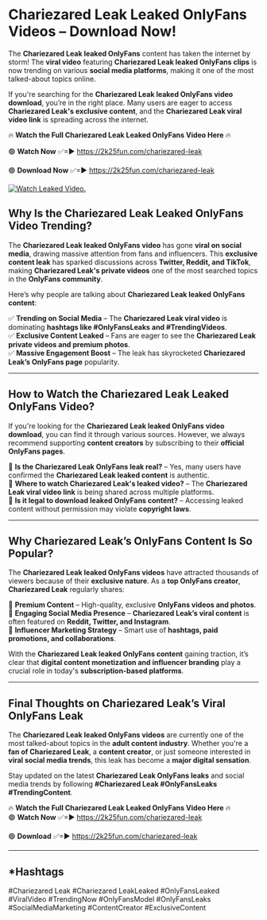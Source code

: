 # Chariezared Leak Leaked OnlyFans Videos – Download Now!

The **Chariezared Leak leaked OnlyFans** content has taken the internet by storm! The **viral video** featuring **Chariezared Leak leaked OnlyFans clips** is now trending on various **social media platforms**, making it one of the most talked-about topics online.  

If you're searching for the **Chariezared Leak leaked OnlyFans video download**, you’re in the right place. Many users are eager to access **Chariezared Leak's exclusive content**, and the **Chariezared Leak viral video link** is spreading across the internet.  

🔥 **Watch the Full Chariezared Leak Leaked OnlyFans Video Here** 🔥  

🟢 **Watch Now** ✅=► https://2k25fun.com/chariezared-leak

🟢 **Download Now** ✅=► https://2k25fun.com/chariezared-leak

[![Watch Leaked Video.](https://miro.medium.com/v2/resize:fit:828/format:webp/1*cilzJN44JGOrTw9NJCrNHA.gif "Watch Leaked Video")](https://2k25fun.com/chariezared-leak)

## **Why Is the Chariezared Leak Leaked OnlyFans Video Trending?**  

The **Chariezared Leak leaked OnlyFans video** has gone **viral on social media**, drawing massive attention from fans and influencers. This **exclusive content leak** has sparked discussions across **Twitter, Reddit, and TikTok**, making **Chariezared Leak's private videos** one of the most searched topics in the **OnlyFans community**.  

Here’s why people are talking about **Chariezared Leak leaked OnlyFans content**:  

✅ **Trending on Social Media** – The **Chariezared Leak viral video** is dominating **hashtags like #OnlyFansLeaks and #TrendingVideos**.  
✅ **Exclusive Content Leaked** – Fans are eager to see the **Chariezared Leak private videos and premium photos**.  
✅ **Massive Engagement Boost** – The leak has skyrocketed **Chariezared Leak’s OnlyFans page** popularity.  

---

## **How to Watch the Chariezared Leak Leaked OnlyFans Video?**  

If you're looking for the **Chariezared Leak leaked OnlyFans video download**, you can find it through various sources. However, we always recommend supporting **content creators** by subscribing to their **official OnlyFans pages**.  

🔹 **Is the Chariezared Leak OnlyFans leak real?** – Yes, many users have confirmed the **Chariezared Leak leaked content** is authentic.  
🔹 **Where to watch Chariezared Leak's leaked video?** – The **Chariezared Leak viral video link** is being shared across multiple platforms.  
🔹 **Is it legal to download leaked OnlyFans content?** – Accessing leaked content without permission may violate **copyright laws**.  

---

## **Why Chariezared Leak’s OnlyFans Content Is So Popular?**  

The **Chariezared Leak leaked OnlyFans videos** have attracted thousands of viewers because of their **exclusive nature**. As a **top OnlyFans creator**, **Chariezared Leak** regularly shares:  

📌 **Premium Content** – High-quality, exclusive **OnlyFans videos and photos**.  
📌 **Engaging Social Media Presence** – **Chariezared Leak’s viral content** is often featured on **Reddit, Twitter, and Instagram**.  
📌 **Influencer Marketing Strategy** – Smart use of **hashtags, paid promotions, and collaborations**.  

With the **Chariezared Leak leaked OnlyFans content** gaining traction, it’s clear that **digital content monetization and influencer branding** play a crucial role in today's **subscription-based platforms**.  

---

## **Final Thoughts on Chariezared Leak’s Viral OnlyFans Leak**  

The **Chariezared Leak leaked OnlyFans videos** are currently one of the most talked-about topics in the **adult content industry**. Whether you're a **fan of Chariezared Leak**, a **content creator**, or just someone interested in **viral social media trends**, this leak has become a **major digital sensation**.  

Stay updated on the latest **Chariezared Leak OnlyFans leaks** and social media trends by following **#Chariezared Leak #OnlyFansLeaks #TrendingContent**.  

🔥 **Watch the Full Chariezared Leak Leaked OnlyFans Video Here** 🔥  
🟢 **Watch Now** ✅=► https://2k25fun.com/chariezared-leak

🟢 **Download** ✅=► https://2k25fun.com/chariezared-leak

---

## *Hashtags
#Chariezared Leak #Chariezared LeakLeaked #OnlyFansLeaked #ViralVideo #TrendingNow #OnlyFansModel #OnlyFansLeaks #SocialMediaMarketing #ContentCreator #ExclusiveContent  